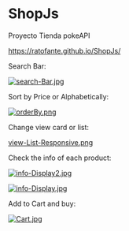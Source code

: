 # ShopJs
Proyecto Tienda pokeAPI

https://ratofante.github.io/ShopJs/



Search Bar:

[![search-Bar.jpg](https://i.postimg.cc/Zqm6PRnn/search-Bar.jpg)](https://postimg.cc/5XPHbfwW)


Sort by Price or Alphabetically: 

[![orderBy.png](https://i.postimg.cc/SNw6sVpW/orderBy.png)](https://postimg.cc/ZCxBs8nR)

Change view card or list:

[view-List-Responsive.png](https://postimg.cc/hJfXGNrz)

Check the info of each product:

[![info-Display2.jpg](https://i.postimg.cc/4xVzhtJj/info-Display2.jpg)](https://postimg.cc/PCfLgCvM)

[![info-Display.jpg](https://i.postimg.cc/05XdgPWX/info-Display.jpg)](https://postimg.cc/hhx7TWqV)


Add to Cart and buy:

[![Cart.jpg](https://i.postimg.cc/GtfkvxTn/Cart.jpg)](https://postimg.cc/ctQgSYcF)
